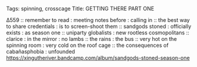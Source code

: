 Tags: spinning, crosscage
Title: GETTING THERE PART ONE 
  
∆559 :: remember to read : meeting notes before : calling in :: the best way to share credentials : is to screen-shoot them :: sandgods stoned : officially exists : as season one :: 
uniparty globalists : new rootless cosmopolitans :: clarice : in the mirror : no lambs :: the rains : the bus :: very hot on the spinning room : very cold on the roof cage :: the consequences of cabañasphobia : unfounded 
<https://xingutheriver.bandcamp.com/album/sandgods-stoned-season-one>
